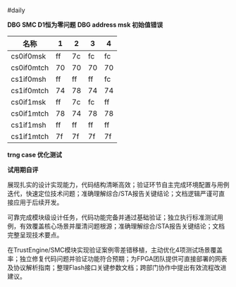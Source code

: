#daily 

**DBG SMC D1恒为零问题**
**DBG address msk 初始值错误**

| 名称         | 1   | 2   | 3   | 4   |
| ---------- | --- | --- | --- | --- |
| cs0if0msk  | ff  | 7c  | fc  | fc  |
| cs0if0mtch | 70  | 70  | 70  | 70  |
| cs1if0msh  | ff  | ff  | ff  | fc  |
| cs1if0mtch | 74  | 78  | 74  | 74  |
| cs0if1msk  | ff  | 7c  | fc  | ff  |
| cs0if1mtch | 78  | 74  | 78  | 78  |
| cs1if1msh  | ff  | ff  | ff  | ff  |
| cs1if1mtch | 7f  | 7f  | 7f  | 7f  |
**trng case 优化测试**

**试用期自评**

展现扎实的设计实现能力，代码结构清晰高效；验证环节自主完成环境配置与用例迭代，快速定位技术问题；准确理解综合/STA报告关键结论；文档逻辑严谨可直接应用于后续开发。

可靠完成模块级设计任务，代码功能完备并通过基础验证；独立执行标准测试用例，有效覆盖核心场景并厘清问题根源；准确理解综合/STA报告关键结论；文档完整呈现技术要点。

在TrustEngine/SMC模块实现验证案例零差错移植，主动优化4项测试场景覆盖率；独立修复代码问题并验证功能符合预期；为FPGA团队提供可直接部署的网表及协议解析指南；整理Flash接口关键参数文档；跨部门协作中提出有效流程改进建议。